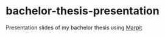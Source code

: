 # bachelor-thesis-presentation
Presentation slides of my bachelor thesis using [Marpit](https://marpit.marp.app/)
